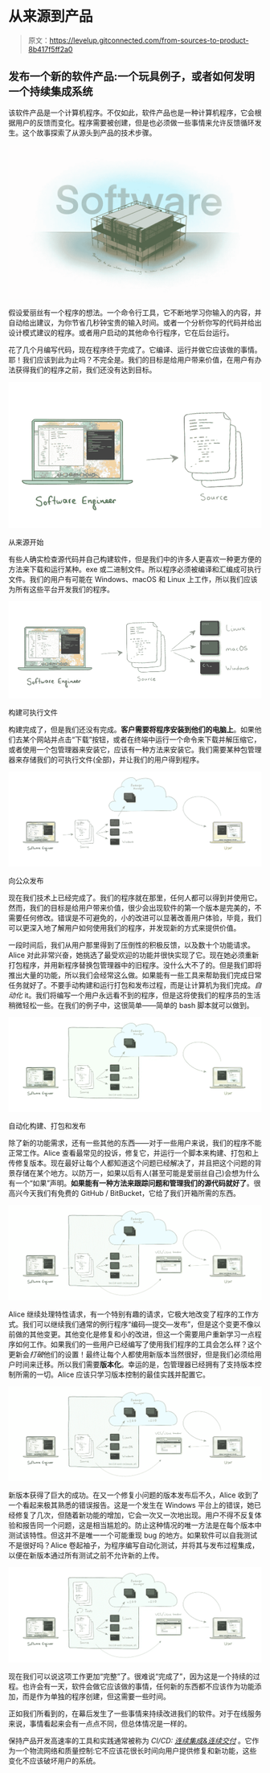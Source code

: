 # 从来源到产品

> 原文：<https://levelup.gitconnected.com/from-sources-to-product-8b417f5ff2a0>

## 发布一个新的软件产品:一个玩具例子，或者如何发明一个持续集成系统

该软件产品是一个计算机程序。不仅如此，软件产品也是一种计算机程序，它会根据用户的反馈而变化。程序需要被创建，但是也必须做一些事情来允许反馈循环发生。这个故事探索了从源头到产品的技术步骤。

![](img/fe8afecc5eec7f0432cd1527a4014ad5.png)

假设爱丽丝有一个程序的想法。一个命令行工具，它不断地学习你输入的内容，并自动给出建议，为你节省几秒钟宝贵的输入时间。或者一个分析你写的代码并给出设计模式建议的程序。或者用户启动的其他命令行程序，它在后台运行。

花了几个月编写代码，现在程序终于完成了。它编译、运行并做它应该做的事情。耶！我们应该到此为止吗？不完全是。我们的目标是给用户带来价值，在用户有办法获得我们的程序之前，我们还没有达到目标。

![](img/012ee9e769c9b9f50ff87893489f0d9d.png)

从来源开始

有些人确实检查源代码并自己构建软件，但是我们中的许多人更喜欢一种更方便的方法来下载和运行某种。exe 或二进制文件。所以程序必须被编译和汇编成可执行文件。我们的用户有可能在 Windows、macOS 和 Linux 上工作，所以我们应该为所有这些平台开发我们的程序。

![](img/f19956d0dfc73e714946bef2fa418765.png)

构建可执行文件

构建完成了，但是我们还没有完成。**客户需要将程序安装到他们的电脑上**。如果他们去某个网站并点击“下载”按钮，或者在终端中运行一个命令来下载并解压缩它，或者使用一个包管理器来安装它，应该有一种方法来安装它。我们需要某种包管理器来存储我们的可执行文件(全部)，并让我们的用户得到程序。

![](img/dacdfc9d8b186a18f35017b2279fdd61.png)

向公众发布

现在我们技术上已经完成了。我们的程序就在那里，任何人都可以得到并使用它。然而，我们的目标是给用户带来价值，很少会出现软件的第一个版本是完美的，不需要任何修改。错误是不可避免的，小的改进可以显著改善用户体验，毕竟，我们可以更深入地了解用户如何使用我们的程序，并发现新的方式来提供价值。

一段时间后，我们从用户那里得到了压倒性的积极反馈，以及数十个功能请求。Alice 对此非常兴奋，她挑选了最受欢迎的功能并很快实现了它。现在她必须重新打包程序，并用新程序替换包管理器中的旧程序。没什么大不了的。但是我们即将推出大量的功能，所以我们会经常这么做。如果能有一些工具来帮助我们完成日常任务就好了。不要手动构建和运行打包和发布过程，而是让计算机为我们完成。*自动化* it。我们将编写一个用户永远看不到的程序，但是这将使我们的程序员的生活稍微轻松一些。在我们的例子中，这很简单——简单的 bash 脚本就可以做到。

![](img/cfaae3a69f38dbd35c6aba51c7247edc.png)

自动化构建、打包和发布

除了新的功能需求，还有一些其他的东西——对于一些用户来说，我们的程序不能正常工作。Alice 查看最常见的投诉，修复它，并运行一个脚本来构建、打包和上传修复版本。现在最好让每个人都知道这个问题已经解决了，并且把这个问题的背景存储在某个地方。以防万一，如果以后有人(甚至可能是爱丽丝自己)会想为什么有一个“如果”声明。**如果能有一种方法来跟踪问题和管理我们的源代码就好了**。很高兴今天我们有免费的 GitHub / BitBucket，它给了我们开箱所需的东西。

![](img/c42b294b82fb32e5599ea8f6b137b0e3.png)

Alice 继续处理特性请求，有一个特别有趣的请求，它极大地改变了程序的工作方式。我们可以继续我们通常的例行程序“编码—提交—发布”，但是这个变更不像以前做的其他变更。其他变化是修复和小的改进，但这一个需要用户重新学习一点程序如何工作。如果我们的一些用户已经编写了使用我们程序的工具会怎么样？这个更新会*打破*他们的设置！最终让每个人都使用新版本当然很好，但是我们必须给用户时间来迁移。所以我们需要**版本化**。幸运的是，包管理器已经拥有了支持版本控制所需的一切。Alice 应该只学习版本控制的最佳实践并配置它。

![](img/b4f9bec01bb5c0f2405dc3a9d506bc9e.png)

新版本获得了巨大的成功。在又一个修复小问题的版本发布后不久，Alice 收到了一个看起来极其熟悉的错误报告。这是一个发生在 Windows 平台上的错误，她已经修复了几次，但随着新功能的增加，它会一次又一次地出现。用户不得不反复体验和报告同一个问题，这是相当尴尬的。防止这种情况的唯一方法是在每个版本中测试该特性。但这并不是唯一一个可能重现 bug 的地方。如果软件可以自我测试不是很好吗？Alice 卷起袖子，为程序编写自动化测试，并将其与发布过程集成，以便在新版本通过所有测试之前不允许新的上传。

![](img/558421182013e7fe3ffc145e87cc972b.png)

现在我们可以说这项工作更加“完整”了。很难说“完成了”，因为这是一个持续的过程。也许会有一天，软件会做它应该做的事情，任何新的东西都不应该作为功能添加，而是作为单独的程序创建，但这需要一些时间。

正如我们所看到的，在幕后发生了一些事情来持续改进我们的软件。对于在线服务来说，事情看起来会有一点点不同，但总体情况是一样的。

保持产品开发高速率的工具和实践通常被称为 *CI/CD:* [*连续集成&连续交付*](https://medium.com/@brenn.a.hill/noobs-guide-continuous-integration-continuous-delivery-continuous-deployment-d26ac4f2beeb) 。它作为一个物流网络和质量控制:它不应该花很长时间向用户提供修复和新功能，这些变化不应该破坏用户的系统。